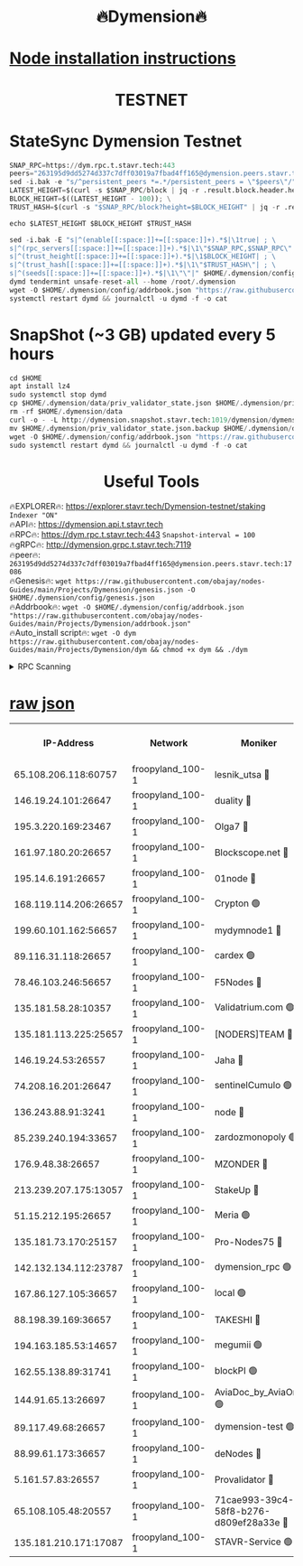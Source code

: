<h1 align="center"> 🔥Dymension🔥</h1>

[Node installation instructions](https://github.com/obajay/nodes-Guides/tree/main/Projects/Dymension)
=

<h1 align="center"> TESTNET</h1>

# StateSync Dymension Testnet
```python
SNAP_RPC=https://dym.rpc.t.stavr.tech:443
peers="263195d9dd5274d337c7dff03019a7fbad4ff165@dymension.peers.stavr.tech:17086"
sed -i.bak -e "s/^persistent_peers *=.*/persistent_peers = \"$peers\"/" $HOME/.dymension/config/config.toml
LATEST_HEIGHT=$(curl -s $SNAP_RPC/block | jq -r .result.block.header.height); \
BLOCK_HEIGHT=$((LATEST_HEIGHT - 100)); \
TRUST_HASH=$(curl -s "$SNAP_RPC/block?height=$BLOCK_HEIGHT" | jq -r .result.block_id.hash)

echo $LATEST_HEIGHT $BLOCK_HEIGHT $TRUST_HASH

sed -i.bak -E "s|^(enable[[:space:]]+=[[:space:]]+).*$|\1true| ; \
s|^(rpc_servers[[:space:]]+=[[:space:]]+).*$|\1\"$SNAP_RPC,$SNAP_RPC\"| ; \
s|^(trust_height[[:space:]]+=[[:space:]]+).*$|\1$BLOCK_HEIGHT| ; \
s|^(trust_hash[[:space:]]+=[[:space:]]+).*$|\1\"$TRUST_HASH\"| ; \
s|^(seeds[[:space:]]+=[[:space:]]+).*$|\1\"\"|" $HOME/.dymension/config/config.toml
dymd tendermint unsafe-reset-all --home /root/.dymension
wget -O $HOME/.dymension/config/addrbook.json "https://raw.githubusercontent.com/obajay/nodes-Guides/main/Projects/Dymension/addrbook.json"
systemctl restart dymd && journalctl -u dymd -f -o cat

```
# SnapShot (~3 GB) updated every 5 hours
```python
cd $HOME
apt install lz4
sudo systemctl stop dymd
cp $HOME/.dymension/data/priv_validator_state.json $HOME/.dymension/priv_validator_state.json.backup
rm -rf $HOME/.dymension/data
curl -o - -L http://dymension.snapshot.stavr.tech:1019/dymension/dymension-snap.tar.lz4 | lz4 -c -d - | tar -x -C $HOME/.dymension --strip-components 2
mv $HOME/.dymension/priv_validator_state.json.backup $HOME/.dymension/data/priv_validator_state.json
wget -O $HOME/.dymension/config/addrbook.json "https://raw.githubusercontent.com/obajay/nodes-Guides/main/Projects/Dymension/addrbook.json"
sudo systemctl restart dymd && journalctl -u dymd -f -o cat
```

 <h1 align="center"> Useful Tools</h1>

🔥EXPLORER🔥:     https://explorer.stavr.tech/Dymension-testnet/staking        `Indexer "ON"` \
🔥API🔥:          https://dymension.api.t.stavr.tech \
🔥RPC🔥:          https://dym.rpc.t.stavr.tech:443                  `Snapshot-interval = 100` \
🔥gRPC🔥:         http://dymension.grpc.t.stavr.tech:7119 \
🔥peer🔥:         `263195d9dd5274d337c7dff03019a7fbad4ff165@dymension.peers.stavr.tech:17086` \
🔥Genesis🔥:     ```wget https://raw.githubusercontent.com/obajay/nodes-Guides/main/Projects/Dymension/genesis.json -O $HOME/.dymension/config/genesis.json``` \
🔥Addrbook🔥:    ```wget -O $HOME/.dymension/config/addrbook.json "https://raw.githubusercontent.com/obajay/nodes-Guides/main/Projects/Dymension/addrbook.json"``` \
🔥Auto_install script🔥: ```wget -O dym https://raw.githubusercontent.com/obajay/nodes-Guides/main/Projects/Dymension/dym && chmod +x dym && ./dym```

<details>
<summary>RPC Scanning</summary>

<h2 align="center"> We scan nodes in real time every 4 hours. And we provide the final result of RPC endpoints.
We cannot influence the operation of these nodes in any way. </h2>


```python
If Voting Power is higher than 0 --> then the Node is a validator of the network and may be subject to attack and be a potential threat to the chain.
```
```python
We marked such validators with a red symbol
```

</details>

[raw json](https://rpc-check.dymt.stavr.tech/dymt/rpc-dymt-result.json)
=


<table><tr><th>IP-Address</th><th>Network</th><th>Moniker</th><th>Latest Block Height</th><th>Earliest Block Height</th><th>Catching Up</th><th>Voting Power</th><th>Scan Time</th></tr><tr><td>65.108.206.118:60757</td><td>froopyland_100-1</td><td>lesnik_utsa 🔴</td><td>1542611</td><td>1</td><td>False</td><td>1</td><td>2023-12-04T02:05:11.394852594UTC</td></tr><tr><td>146.19.24.101:26647</td><td>froopyland_100-1</td><td>duality 🔴</td><td>1542614</td><td>1</td><td>False</td><td>1</td><td>2023-12-04T02:05:27.790324902UTC</td></tr><tr><td>195.3.220.169:23467</td><td>froopyland_100-1</td><td>Olga7 🔴</td><td>1542617</td><td>1</td><td>False</td><td>1</td><td>2023-12-04T02:05:44.552079638UTC</td></tr><tr><td>161.97.180.20:26657</td><td>froopyland_100-1</td><td>Blockscope.net 🔴</td><td>1542618</td><td>1</td><td>False</td><td>1</td><td>2023-12-04T02:05:49.639156300UTC</td></tr><tr><td>195.14.6.191:26657</td><td>froopyland_100-1</td><td>01node 🔴</td><td>1542618</td><td>1</td><td>False</td><td>1</td><td>2023-12-04T02:05:50.268350833UTC</td></tr><tr><td>168.119.114.206:26657</td><td>froopyland_100-1</td><td>Crypton 🟢</td><td>1542618</td><td>1</td><td>False</td><td>0</td><td>2023-12-04T02:05:50.505938226UTC</td></tr><tr><td>199.60.101.162:56657</td><td>froopyland_100-1</td><td>mydymnode1 🔴</td><td>1542612</td><td>106001</td><td>False</td><td>1</td><td>2023-12-04T02:05:12.108443319UTC</td></tr><tr><td>89.116.31.118:26657</td><td>froopyland_100-1</td><td>cardex 🟢</td><td>1542613</td><td>293001</td><td>False</td><td>0</td><td>2023-12-04T02:05:20.599489072UTC</td></tr><tr><td>78.46.103.246:56657</td><td>froopyland_100-1</td><td>F5Nodes 🔴</td><td>1542611</td><td>407001</td><td>False</td><td>1</td><td>2023-12-04T02:05:07.351597130UTC</td></tr><tr><td>135.181.58.28:10357</td><td>froopyland_100-1</td><td>Validatrium.com 🟢</td><td>1542615</td><td>591001</td><td>False</td><td>0</td><td>2023-12-04T02:05:34.670414036UTC</td></tr><tr><td>135.181.113.225:25657</td><td>froopyland_100-1</td><td>[NODERS]TEAM 🔴</td><td>1542616</td><td>737456</td><td>False</td><td>1</td><td>2023-12-04T02:05:34.986158470UTC</td></tr><tr><td>146.19.24.53:26557</td><td>froopyland_100-1</td><td>Jaha 🔴</td><td>1542616</td><td>737456</td><td>False</td><td>1</td><td>2023-12-04T02:05:35.342920906UTC</td></tr><tr><td>74.208.16.201:26647</td><td>froopyland_100-1</td><td>sentinelCumulo 🟢</td><td>1542609</td><td>820001</td><td>False</td><td>0</td><td>2023-12-04T02:04:57.979938426UTC</td></tr><tr><td>136.243.88.91:3241</td><td>froopyland_100-1</td><td>node 🔴</td><td>1542616</td><td>922548</td><td>False</td><td>1</td><td>2023-12-04T02:05:35.594688860UTC</td></tr><tr><td>85.239.240.194:33657</td><td>froopyland_100-1</td><td>zardozmonopoly 🟢</td><td>1542619</td><td>935165</td><td>False</td><td>0</td><td>2023-12-04T02:05:56.076974224UTC</td></tr><tr><td>176.9.48.38:26657</td><td>froopyland_100-1</td><td>MZONDER 🔴</td><td>1542617</td><td>1006001</td><td>False</td><td>1</td><td>2023-12-04T02:05:44.080476877UTC</td></tr><tr><td>213.239.207.175:13057</td><td>froopyland_100-1</td><td>StakeUp 🔴</td><td>1542619</td><td>1150548</td><td>False</td><td>1</td><td>2023-12-04T02:05:53.228739469UTC</td></tr><tr><td>51.15.212.195:26657</td><td>froopyland_100-1</td><td>Meria 🟢</td><td>1542609</td><td>1238063</td><td>False</td><td>0</td><td>2023-12-04T02:04:54.476648177UTC</td></tr><tr><td>135.181.73.170:25157</td><td>froopyland_100-1</td><td>Pro-Nodes75 🔴</td><td>1542611</td><td>1242611</td><td>False</td><td>1</td><td>2023-12-04T02:05:08.930465928UTC</td></tr><tr><td>142.132.134.112:23787</td><td>froopyland_100-1</td><td>dymension_rpc 🟢</td><td>1542614</td><td>1242614</td><td>False</td><td>0</td><td>2023-12-04T02:05:25.013926400UTC</td></tr><tr><td>167.86.127.105:36657</td><td>froopyland_100-1</td><td>local 🟢</td><td>1542618</td><td>1318001</td><td>False</td><td>0</td><td>2023-12-04T02:05:46.961723956UTC</td></tr><tr><td>88.198.39.169:36657</td><td>froopyland_100-1</td><td>TAKESHI 🔴</td><td>1542609</td><td>1330001</td><td>False</td><td>1</td><td>2023-12-04T02:04:58.273362710UTC</td></tr><tr><td>194.163.185.53:14657</td><td>froopyland_100-1</td><td>megumii 🟢</td><td>1542611</td><td>1390788</td><td>False</td><td>0</td><td>2023-12-04T02:05:08.591949315UTC</td></tr><tr><td>162.55.138.89:31741</td><td>froopyland_100-1</td><td>blockPI 🟢</td><td>1542618</td><td>1435053</td><td>False</td><td>0</td><td>2023-12-04T02:05:49.916071854UTC</td></tr><tr><td>144.91.65.13:26697</td><td>froopyland_100-1</td><td>AviaDoc_by_AviaOne 🟢</td><td>1542610</td><td>1462001</td><td>False</td><td>0</td><td>2023-12-04T02:05:08.283703748UTC</td></tr><tr><td>89.117.49.68:26657</td><td>froopyland_100-1</td><td>dymension-test 🟢</td><td>1542618</td><td>1473622</td><td>False</td><td>0</td><td>2023-12-04T02:05:50.823338698UTC</td></tr><tr><td>88.99.61.173:36657</td><td>froopyland_100-1</td><td>deNodes 🔴</td><td>1542615</td><td>1501386</td><td>False</td><td>1</td><td>2023-12-04T02:05:34.341873790UTC</td></tr><tr><td>5.161.57.83:26557</td><td>froopyland_100-1</td><td>Provalidator 🔴</td><td>1542609</td><td>1503071</td><td>False</td><td>1</td><td>2023-12-04T02:04:55.158852994UTC</td></tr><tr><td>65.108.105.48:20557</td><td>froopyland_100-1</td><td>71cae993-39c4-58f8-b276-d809ef28a33e 🔴</td><td>1542614</td><td>1530001</td><td>False</td><td>1</td><td>2023-12-04T02:05:25.401363740UTC</td></tr><tr><td>135.181.210.171:17087</td><td>froopyland_100-1</td><td>STAVR-Service 🟢</td><td>1542610</td><td>1538109</td><td>False</td><td>0</td><td>2023-12-04T02:05:02.894967707UTC</td></tr></table>
